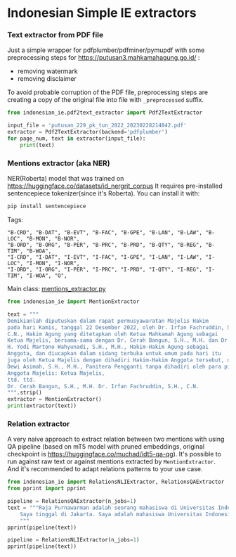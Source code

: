 # Indonesian Simple IE extractors

### Text extractor from PDF file

Just a simple wrapper for pdfplumber/pdfminer/pymupdf with some preprocessing steps
for https://putusan3.mahkamahagung.go.id/ :
* removing watermark
* removing disclaimer

To avoid probable corruption of the PDF file, preprocessing steps are creating a copy of the original file
into file with `_preprocessed` suffix.
```python
from indonesian_ie.pdf2text_extractor import Pdf2TextExtractor

input_file = 'putusan_229_pk_tun_2022_20230228214842.pdf'
extractor = Pdf2TextExtractor(backend='pdfplumber')
for page_num, text in extractor(input_file):
    print(text)
```

### Mentions extractor (aka NER)

NER(Roberta) model that was trained on https://huggingface.co/datasets/id_nergrit_corpus
It requires pre-installed sentencepiece tokenizer(since it's Roberta). You can install it with:

```bash
pip install sentencepiece
``` 

Tags:
```
"B-CRD", "B-DAT", "B-EVT", "B-FAC", "B-GPE", "B-LAN", "B-LAW", "B-LOC", "B-MON", "B-NOR", 
"B-ORD", "B-ORG", "B-PER", "B-PRC", "B-PRD", "B-QTY", "B-REG", "B-TIM", "B-WOA",
"I-CRD", "I-DAT", "I-EVT", "I-FAC", "I-GPE", "I-LAN", "I-LAW", "I-LOC", "I-MON", "I-NOR",
"I-ORD", "I-ORG", "I-PER", "I-PRC", "I-PRD", "I-QTY", "I-REG", "I-TIM", "I-WOA", "O",
```

Main class: [mentions_extractor.py](extractors%2Fmentions_extractor.py)

```python
from indonesian_ie import MentionExtractor

text = """
Demikianlah diputuskan dalam rapat permusyawaratan Majelis Hakim
pada hari Kamis, tanggal 22 Desember 2022, oleh Dr. Irfan Fachruddin, S.H.,
C.N., Hakim Agung yang ditetapkan oleh Ketua Mahkamah Agung sebagai
Ketua Majelis, bersama-sama dengan Dr. Cerah Bangun, S.H., M.H. dan Dr.
H. Yodi Martono Wahyunadi, S.H., M.H., Hakim-Hakim Agung sebagai
Anggota, dan diucapkan dalam sidang terbuka untuk umum pada hari itu
juga oleh Ketua Majelis dengan dihadiri Hakim-Hakim Anggota tersebut, dan
Dewi Asimah, S.H., M.H., Panitera Pengganti tanpa dihadiri oleh para pihak.
Anggota Majelis: Ketua Majelis,
ttd. ttd.
Dr. Cerah Bangun, S.H., M.H. Dr. Irfan Fachruddin, S.H., C.N.
""".strip()
extractor = MentionExtractor()
print(extractor(text))
```


### Relation extractor

A very naive approach to extract relation between two mentions
with using QA pipeline (based on mT5 model with pruned embeddings, original checkpoint is https://huggingface.co/muchad/idt5-qa-qg).
It's possible to run against raw text or against mentions extracted by `MentionExtractor`.
And it's recommended to adapt relations patterns to your use case.

```python
from indonesian_ie import RelationsNLIExtractor, RelationsQAExtractor
from pprint import pprint

pipeline = RelationsQAExtractor(n_jobs=1)
text = """Raja Purnawarman adalah seorang mahasiswa di Universitas Indonesia, facebooknya adalah raja.purnawarman, nomor teleponnya adalah 08123456789, nomor sim cardnya adalah 1234567890, nomor kartu identi
    Saya tinggal di Jakarta. Saya adalah mahasiswa Universitas Indonesia.
    """
pprint(pipeline(text))

pipeline = RelationsNLIExtractor(n_jobs=1)
pprint(pipeline(text))
```